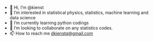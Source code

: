 - 👋 Hi, I’m @kienst
- 👀 I’m interested in statistical physics, statistics, machine learning and data science
- 🌱 I’m currently learning python codings
- 💞️ I’m looking to collaborate on any statistics codes.
- 📫 How to reach me dkienstq@gmail.com

<!---
kienst/kienst is a ✨ special ✨ repository because its `README.md` (this file) appears on your GitHub profile.
You can click the Preview link to take a look at your changes.
--->
